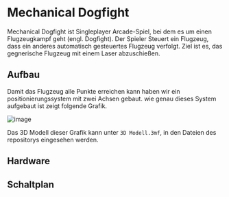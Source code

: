 # Mechanical Dogfight
Mechanical Dogfight ist Singleplayer Arcade-Spiel, bei dem es um einen Flugzeugkampf geht (engl. Dogfight). Der Spieler Steuert ein Flugzeug, dass ein anderes automatisch gesteuertes Flugzeug verfolgt. Ziel ist es, das gegnerische Flugzeug mit einem Laser abzuschießen.

## Aufbau
Damit das Flugzeug alle Punkte erreichen kann haben wir ein positionierungssystem mit zwei Achsen gebaut. wie genau dieses System aufgebaut ist zeigt folgende Grafik.

![image](https://user-images.githubusercontent.com/88386307/144761706-21d4a451-e115-492c-89b5-d6fb040c856c.png)

Das 3D Modell dieser Grafik kann unter <code>3D Modell.3mf</code>, in den Dateien des repositorys eingesehen werden.
## Hardware
## Schaltplan
